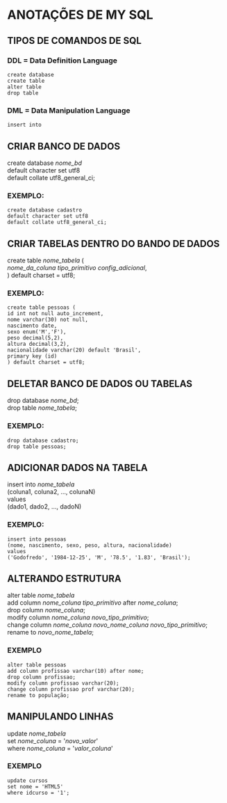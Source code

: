 # **ANOTAÇÕES DE MY SQL**

## **TIPOS DE COMANDOS DE SQL**

### DDL = Data Definition Language
```
create database
create table
alter table
drop table
```
### DML = Data Manipulation Language 
```
insert into
```
## **CRIAR BANCO DE DADOS**

create database *nome_bd*<br>
default character set utf8<br>
default collate utf8_general_ci;

### EXEMPLO:

`create database cadastro`<br>
`default character set utf8`<br>
`default collate utf8_general_ci;`

## **CRIAR TABELAS DENTRO DO BANDO DE DADOS**

create table *nome_tabela* (<br>
*nome_da_coluna tipo_primitivo config_adicional*,<br>
) default charset = utf8;

### EXEMPLO:

`create table pessoas (`<br>
`id int not null auto_increment,`<br>
`nome varchar(30) not null,`<br>
`nascimento date,`<br>
`sexo enum('M','F'),`<br>
`peso decimal(5,2),`<br>
`altura decimal(3,2),`<br>
`nacionalidade varchar(20) default 'Brasil',`<br>
`primary key (id)`<br>
`) default charset = utf8;`

## **DELETAR BANCO DE DADOS OU TABELAS**

drop database *nome_bd*;<br>
drop table *nome_tabela*;

### EXEMPLO:

`drop database cadastro;`<br>
`drop table pessoas;`

## **ADICIONAR DADOS NA TABELA**

insert into *nome_tabela*<br>
(coluna1, coluna2, ..., colunaN)<br>
values<br>
(dado1, dado2, ..., dadoN)

### EXEMPLO:
`insert into pessoas`<br>
`(nome, nascimento, sexo, peso, altura, nacionalidade)`<br>
`values`<br>
`('Godofredo', '1984-12-25', 'M', '78.5', '1.83', 'Brasil');`

## **ALTERANDO ESTRUTURA**

alter table *nome_tabela*<br>
add column *nome_coluna* *tipo_primitivo* after *nome_coluna*;<br>
drop column *nome_coluna*;<br>
modify column *nome_coluna* *novo_tipo_primitivo*;<br>
change column *nome_coluna* *novo_nome_coluna* *novo_tipo_primitivo*;<br>
rename to *novo_nome_tabela*;

### EXEMPLO

`alter table pessoas`<br>
`add column profissao varchar(10) after nome;`<br>
`drop column profissao;`<br>
`modify column profissao varchar(20);`<br>
`change column profissao prof varchar(20);`<br>
`rename to população;`

## **MANIPULANDO LINHAS**

update *nome_tabela*<br>
set *nome_coluna* = '*novo_valor*'<br>
where *nome_coluna* = '*valor_coluna*'

### EXEMPLO

`update cursos`<br>
`set nome = 'HTML5'`<br>
`where idcurso = '1';`